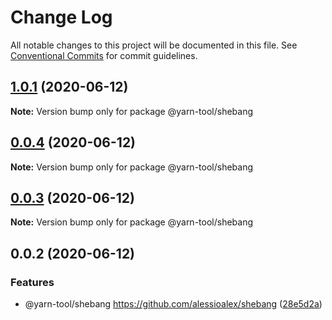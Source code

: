 # Change Log

All notable changes to this project will be documented in this file.
See [Conventional Commits](https://conventionalcommits.org) for commit guidelines.

## [1.0.1](https://github.com/bluelovers/ws-yarn-workspaces/compare/@yarn-tool/shebang@0.0.4...@yarn-tool/shebang@1.0.1) (2020-06-12)

**Note:** Version bump only for package @yarn-tool/shebang





## [0.0.4](https://github.com/bluelovers/ws-yarn-workspaces/compare/@yarn-tool/shebang@0.0.3...@yarn-tool/shebang@0.0.4) (2020-06-12)

**Note:** Version bump only for package @yarn-tool/shebang





## [0.0.3](https://github.com/bluelovers/ws-yarn-workspaces/compare/@yarn-tool/shebang@0.0.2...@yarn-tool/shebang@0.0.3) (2020-06-12)

**Note:** Version bump only for package @yarn-tool/shebang





## 0.0.2 (2020-06-12)


### Features

* @yarn-tool/shebang https://github.com/alessioalex/shebang ([28e5d2a](https://github.com/bluelovers/ws-yarn-workspaces/commit/28e5d2a1aa07732a673c52911c6ef92d276361d4))
